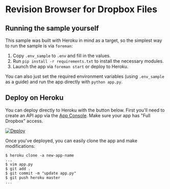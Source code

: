 # Revision Browser for Dropbox Files

## Running the sample yourself

This sample was built with Heroku in mind as a target, so the simplest way to run the sample is via `foreman`:

1. Copy `.env_sample` to `.env` and fill in the values.
2. Run `pip install -r requirements.txt` to install the necessary modules.
3. Launch the app via `foreman start` or deploy to Heroku.

You can also just set the required environment variables (using `.env_sample` as a guide) and run the app directly with `python app.py`.

## Deploy on Heroku

You can deploy directly to Heroku with the button below. First you'll need to create an API app via the [App Console](https://www.dropbox.com/developers/apps). Make sure your app has "Full Dropbox" access.

[![Deploy](https://www.herokucdn.com/deploy/button.png)](https://heroku.com/deploy)

Once you've deployed, you can easily clone the app and make modifications:

```
$ heroku clone -a new-app-name
...
$ vim app.py
$ git add .
$ git commit -m "update app.py"
$ git push heroku master
...
```